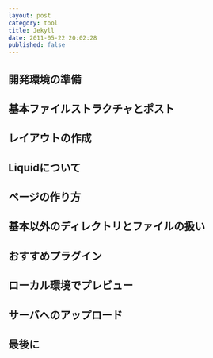```yaml
---
layout: post
category: tool 
title: Jekyll
date: 2011-05-22 20:02:28
published: false
---
```


## 開発環境の準備

## 基本ファイルストラクチャとポスト

## レイアウトの作成

## Liquidについて

## ページの作り方

## 基本以外のディレクトリとファイルの扱い

## おすすめプラグイン

## ローカル環境でプレビュー

## サーバへのアップロード

## 最後に
